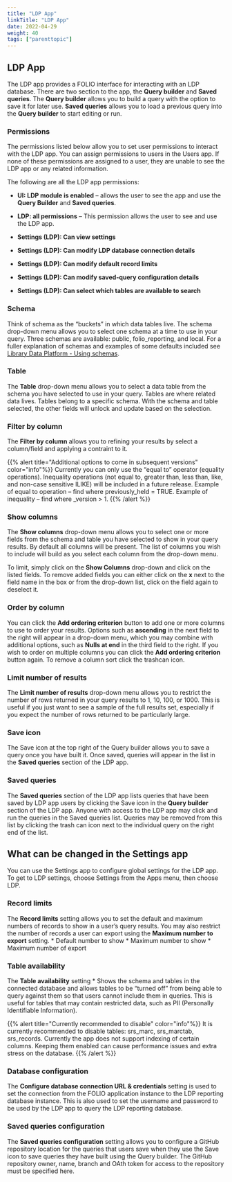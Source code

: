 ```yaml
---
title: "LDP App"
linkTitle: "LDP App"
date: 2022-04-29
weight: 40
tags: ["parenttopic"]
---
```


## LDP App
The LDP app provides a FOLIO interface for interacting with an LDP database. There are two section to the app, the **Query builder** and **Saved queries**. The **Query builder** allows you to build a query with the option to save it for later use. **Saved queries** allows you to load a previous query into the **Query builder** to start editing or run. 

### Permissions
The permissions listed below allow you to set user permissions to interact with the LDP app. You can assign permissions to users in the Users app. If none of these permissions are assigned to a user, they are unable to see the LDP app or any related information.

The following are all the LDP app permissions:
* **UI: LDP module is enabled** – allows the user to see the app and use the **Query Builder** and **Saved queries**.
* **LDP: all permissions** –  This permission allows the user to see and use the LDP app.

* **Settings (LDP): Can view settings**
* **Settings (LDP): Can modify LDP database connection details**
* **Settings (LDP): Can modify default record limits**
* **Settings (LDP): Can modify saved-query configuration details**
* **Settings (LDP): Can select which tables are available to search**

### Schema
Think of schema as the “buckets” in which data tables live. The schema drop-down menu allows you to select one schema at a time to use in your query. Three schemas are available: public, folio_reporting, and local. For a fuller explanation of schemas and examples of some defaults included see [Library Data Platform - Using schemas](../library-data-platform/#using-schemas).

### Table
The **Table** drop-down menu allows you to select a data table from the schema you have selected to use in your query. Tables are where related data lives. Tables belong to a specific schema. With the schema and table selected, the other fields will unlock and update based on the selection.

### Filter by column
The **Filter by column** allows you to refining your results by select a column/field and applying a contraint to it.

{{% alert title="Additional options to come in subsequent versions" color="info"%}}
Currently you can only use the “equal to” operator (equality operations). Inequality operations (not equal to, greater than, less than, like, and non-case sensitive ILIKE) will be included in a future release.
Example of equal to operation – find where previously_held = TRUE.
Example of inequality – find where _version > 1.
{{% /alert %}}

### Show columns
The **Show columns** drop-down menu allows you to select one or more fields from the schema and table you have selected to show in your query results. By default all columns will be present. The list of columns you wish to include will build as you select each column from the drop-down menu.

To limit, simply click on the **Show Columns** drop-down and click on the listed fields.
To remove added fields you can either click on the **x** next to the field name in the box or from the drop-down list, click on the field again to deselect it.

### Order by column
You can click the **Add ordering criterion** button to add one or more columns to use to order your results. Options such as **ascending** in the next field to the right will appear in a drop-down menu, which you may combine with additional options, such as **Nulls at end** in the third field to the right. If you wish to order on multiple columns you can click the **Add ordering criterion** button again. To remove a column sort click the trashcan icon.

### Limit number of results
The **Limit number of results** drop-down menu allows you to restrict the number of rows returned in your query results to 1, 10, 100, or 1000. This is useful if you just want to see a sample of the full results set, especially if you expect the number of rows returned to be particularly large.

### Save icon
The Save icon at the top right of the Query builder allows you to save a query once you have built it. Once saved, queries will appear in the list in the **Saved queries** section of the LDP app. 

### Saved queries
The **Saved queries** section of the LDP app lists queries that have been saved by LDP app users by clicking the Save icon in the **Query builder** section of the LDP app. Anyone with access to the LDP app may click and run the queries in the Saved queries list. Queries may be removed from this list by clicking the trash can icon next to the individual query on the right end of the list.

## What can be changed in the Settings app
You can use the Settings app to configure global settings for the LDP app. To get to LDP settings, choose Settings from the Apps menu, then choose LDP. 

### Record limits
The **Record limits** setting allows you to set the default and maximum numbers of records to show in a user’s query results. You may also restrict the number of records a user can export using the **Maximum number to export** setting.
    * Default number to show
    * Maximum number to show
    * Maximum number of export
### Table availability
The **Table availability** setting
    * Shows the schema and tables in the connected database and allows tables to be “turned off” from being able to query against them so that users cannot include them in queries. This is useful for tables that may contain restricted data, such as PII (Personally Identifiable Information).

{{% alert title="Currently recommended to disable" color="info"%}}
It is currently recommended to disable tables: srs_marc, srs_marctab, srs_records.
Currently the app does not support indexing of certain columns. Keeping them enabled can cause performance issues and extra stress on the database.
{{% /alert %}}

### Database configuration
The **Configure database connection URL & credentials** setting is used to set the connection from the FOLIO application instance to the LDP reporting database instance. This is also used to set the username and password to be used by the LDP app to query the LDP reporting database.

### Saved queries configuration
The **Saved queries configuration** setting allows you to configure a GitHub repository location for the queries that users save when they use the Save icon to save queries they have built using the Query builder. The GitHub repository owner, name, branch and OAth token for access to the repository must be specified here.
